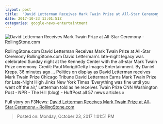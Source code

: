 ```yaml
---
layout: post
title:  "David Letterman Receives Mark Twain Prize at All-Star Ceremony - RollingStone.com"
date: 2017-10-23 13:01:51Z
categories: google-news-entertaintment
---
```


![David Letterman Receives Mark Twain Prize at All-Star Ceremony - RollingStone.com](http://img.wennermedia.com/social/gettyimages-865204698-0b3b9324-04bf-4cc1-9a67-796b58089896.jpg)

RollingStone.com David Letterman Receives Mark Twain Prize at All-Star Ceremony RollingStone.com David Letterman's late-night legacy was celebrated Sunday night at the Kennedy Center with the all-star Mark Twain Prize ceremony. Credit: Paul Morigi/Getty Images Entertainment. By Daniel Kreps. 36 minutes ago ... Politics on display as David Letterman receives Mark Twain Prize Chicago Tribune David Letterman Earns Mark Twain Prize for Late-Night High Jinks New York Times 'Everything was fine until you went off the air,' Letterman told as he receives Twain Prize CNN Washington Post - NPR - The Hill (blog) - HuffPost all 57 news articles »


Full story on F3News: [David Letterman Receives Mark Twain Prize at All-Star Ceremony - RollingStone.com](http://www.f3nws.com/n/cgMb2G)

> Posted on: Monday, October 23, 2017 1:01:51 PM
